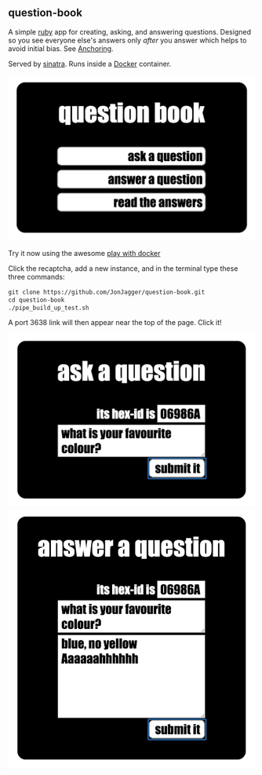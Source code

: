 
## question-book
A simple [ruby](https://www.ruby-lang.org/en/) app for creating, asking, and answering questions.
Designed so you see everyone else's answers only *after* you answer
which helps to avoid initial bias. See [Anchoring](http://en.wikipedia.org/wiki/Anchoring).

Served by [sinatra](http://www.sinatrarb.com/).
Runs inside a [Docker](https://www.docker.com/) container.

![home](/img/home.png)

Try it now using the awesome
[play with docker](http://labs.play-with-docker.com/)

Click the recaptcha, add a new instance, and in the terminal type these three commands:
```
git clone https://github.com/JonJagger/question-book.git
cd question-book
./pipe_build_up_test.sh
```

A port 3638 link will then appear near the top of the page. Click it!


![ask](/img/ask.png)
![answer](/img/answer.png)
